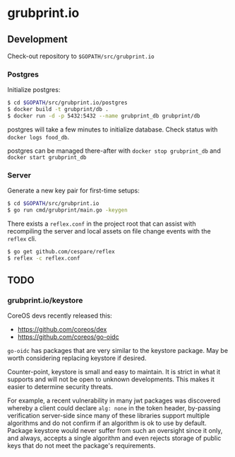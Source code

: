 # grubprint.io

## Development

Check-out repository to `$GOPATH/src/grubprint.io`

### Postgres

Initialize postgres:

```bash
$ cd $GOPATH/src/grubprint.io/postgres
$ docker build -t grubprint/db .
$ docker run -d -p 5432:5432 --name grubprint_db grubprint/db
```

postgres will take a few minutes to initialize database. Check status with `docker logs food_db`.

postgres can be managed there-after with `docker stop grubprint_db` and `docker start grubprint_db`

### Server

Generate a new key pair for first-time setups:

```bash
$ cd $GOPATH/src/grubprint.io
$ go run cmd/grubprint/main.go -keygen
```

There exists a `reflex.conf` in the project root that can assist with recompiling the server and
local assets on file change events with the `reflex` cli.

```bash
$ go get github.com/cespare/reflex
$ reflex -c reflex.conf
```

## TODO

### grubprint.io/keystore

CoreOS devs recently released this:

* https://github.com/coreos/dex
* https://github.com/coreos/go-oidc

`go-oidc` has packages that are very similar to the keystore package. May be worth
considering replacing keystore if desired.

Counter-point, keystore is small and easy to maintain. It is strict in what it supports
and will not be open to unknown developments. This makes it easier to determine security
threats.

For example, a recent vulnerability in many jwt packages was discovered whereby
a client could declare `alg: none` in the token header, by-passing verification server-side
since many of these libraries support multiple algorithms and do not confirm if an algorithm
is ok to use by default. Package keystore would never suffer from such an oversight since
it only, and always, accepts a single algorithm and even rejects storage of public keys that
do not meet the package's requirements.

